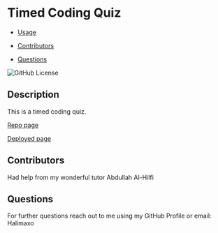 # Timed Coding Quiz

- [Usage](#usage)

- [Contributors](#contributors)

- [Questions](#questions)

![GitHub License](https://img.shields.io/badge/license-None-pink.svg)

## Description

This is a timed coding quiz.

[Repo page](https://github.com/Halimaxo/timed-coding-quiz)

[Deployed page](https://halimaxo.github.io/timed-coding-quiz/)

## Contributors

Had help from my wonderful tutor Abdullah Al-Hilfi

## Questions

For further questions reach out to me using my GitHub Profile or email:
Halimaxo
